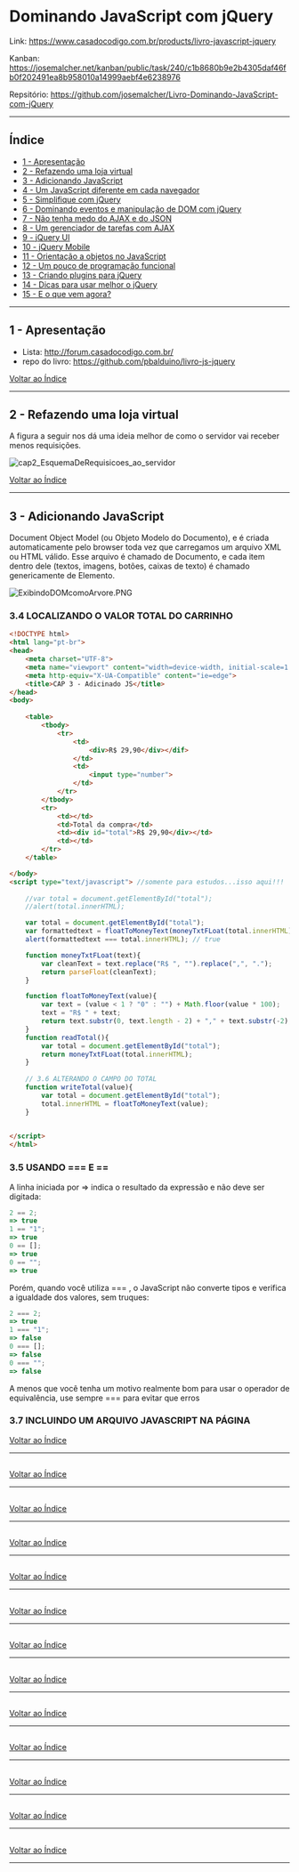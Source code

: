 # Dominando JavaScript com jQuery

Link: https://www.casadocodigo.com.br/products/livro-javascript-jquery

Kanban: https://josemalcher.net/kanban/public/task/240/c1b8680b9e2b4305daf46fb0f202491ea8b958010a14999aebf4e6238976

Repsitório: https://github.com/josemalcher/Livro-Dominando-JavaScript-com-jQuery

---

## <a name="indice">Índice</a>

- [1 - Apresentação](#parte1)   
- [2 - Refazendo uma loja virtual](#parte2)   
- [3 - Adicionando JavaScript](#parte3)   
- [4 - Um JavaScript diferente em cada navegador](#parte4)   
- [5 - Simplifique com jQuery](#parte5)   
- [6 - Dominando eventos e manipulação de DOM com jQuery](#parte6)   
- [7 - Não tenha medo do AJAX e do JSON](#parte7)   
- [8 - Um gerenciador de tarefas com AJAX](#parte8)   
- [9 - jQuery UI](#parte9)   
- [10 - jQuery Mobile](#parte10)   
- [11 - Orientação a objetos no JavaScript](#parte11)   
- [12 - Um pouco de programação funcional](#parte12)   
- [13 - Criando plugins para jQuery](#parte13)   
- [14 - Dicas para usar melhor o jQuery](#parte14)   
- [15 - E o que vem agora?](#parte15)   



---

## <a name="parte1">1 - Apresentação</a>

- Lista: http://forum.casadocodigo.com.br/
- repo do livro: https://github.com/pbalduino/livro-js-jquery


[Voltar ao Índice](#indice)

---

## <a name="parte2">2 - Refazendo uma loja virtual</a>

A figura a seguir nos dá uma ideia melhor de como o servidor vai receber menos requisições.

![cap2_EsquemaDeRequisicoes_ao_servidor](https://github.com/josemalcher/Livro-Dominando-JavaScript-com-jQuery/blob/master/img_git/cap2_EsquemaDeRequisicoes_ao_servidor.png?raw=true)


[Voltar ao Índice](#indice)

---

## <a name="parte3">3 - Adicionando JavaScript</a>

Document Object Model (ou Objeto Modelo do Documento), e é criada automaticamente pelo browser toda vez que carregamos um arquivo XML ou HTML válido. Esse arquivo é chamado de Documento, e cada item dentro dele (textos, imagens, botões, caixas de texto) é chamado genericamente de Elemento.

![ExibindoDOMcomoArvore.PNG](https://github.com/josemalcher/Livro-Dominando-JavaScript-com-jQuery/blob/master/img_git/cap3_ExibindoDOMcomoArvore.PNG?raw=true)

### 3.4 LOCALIZANDO O VALOR TOTAL DO CARRINHO

```html
<!DOCTYPE html>
<html lang="pt-br">
<head>
    <meta charset="UTF-8">
    <meta name="viewport" content="width=device-width, initial-scale=1.0">
    <meta http-equiv="X-UA-Compatible" content="ie=edge">
    <title>CAP 3 - Adicinado JS</title>
</head>
<body>
    
    <table>
        <tbody>
            <tr>
                <td>
                    <div>R$ 29,90</div></dif>
                </td>
                <td>
                    <input type="number">
                </td>
            </tr>
        </tbody>
        <tr>
            <td></td>
            <td>Total da compra</td>
            <td><div id="total">R$ 29,90</div></td>
            <td></td>
        </tr>
    </table>

</body>
<script type="text/javascript"> //somente para estudos...isso aqui!!!
    
    //var total = document.getElementById("total");
    //alert(total.innerHTML);

    var total = document.getElementById("total");
    var formattedtext = floatToMoneyText(moneyTxtFLoat(total.innerHTML));
    alert(formattedtext === total.innerHTML); // true

    function moneyTxtFLoat(text){
        var cleanText = text.replace("R$ ", "").replace(",", ".");
        return parseFloat(cleanText);
    }

    function floatToMoneyText(value){
        var text = (value < 1 ? "0" : "") + Math.floor(value * 100);
        text = "R$ " + text;
        return text.substr(0, text.length - 2) + "," + text.substr(-2);
    }
    function readTotal(){
        var total = document.getElementById("total");
        return moneyTxtFLoat(total.innerHTML);
    }
    
    // 3.6 ALTERANDO O CAMPO DO TOTAL
    function writeTotal(value){
        var total = document.getElementById("total");
        total.innerHTML = floatToMoneyText(value);
    }
    

</script>
</html>
```
### 3.5 USANDO === E ==

A linha iniciada por => indica o resultado da expressão e não deve ser digitada:
```javascript
2 == 2;
=> true
1 == "1";
=> true
0 == [];
=> true
0 == "";
=> true
```

Porém, quando você utiliza === , o JavaScript não converte tipos e verifica a igualdade dos valores, sem truques:

```javascript
2 === 2;
=> true
1 === "1";
=> false
0 === [];
=> false
0 === "";
=> false
```
A menos que você tenha um motivo realmente bom para usar o operador de equivalência, use sempre === para evitar que erros

### 3.7 INCLUINDO UM ARQUIVO JAVASCRIPT NA PÁGINA

<script src='javascripts/rodus.js' type='text/javascript'></script>

[Voltar ao Índice](#indice)

---

## <a name="parte4"></a>


[Voltar ao Índice](#indice)

---

## <a name="parte5"></a>


[Voltar ao Índice](#indice)

---

## <a name="parte6"></a>


[Voltar ao Índice](#indice)

---

## <a name="parte7"></a>


[Voltar ao Índice](#indice)

---

## <a name="parte8"></a>


[Voltar ao Índice](#indice)

---

## <a name="parte9"></a>


[Voltar ao Índice](#indice)

---

## <a name="parte10"></a>


[Voltar ao Índice](#indice)

---

## <a name="parte11"></a>


[Voltar ao Índice](#indice)

---

## <a name="parte12"></a>


[Voltar ao Índice](#indice)

---

## <a name="parte32"></a>


[Voltar ao Índice](#indice)

---

## <a name="parte14"></a>


[Voltar ao Índice](#indice)

---

## <a name="parte15"></a>


[Voltar ao Índice](#indice)

---